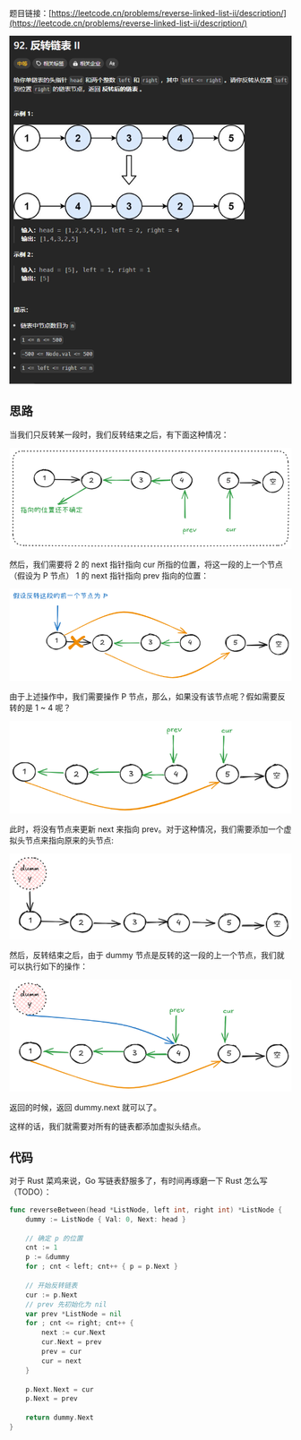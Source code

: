 题目链接：[https://leetcode.cn/problems/reverse-linked-list-ii/description/](https://leetcode.cn/problems/reverse-linked-list-ii/description/)

![](../../../../../images/2024/1732605359210-96026009-5e6e-43cd-922e-7fe5ebaf8eac.png)

## 思路
当我们只反转某一段时，我们反转结束之后，有下面这种情况：

![](../../../../../images/2024/1732605957524-cd091bbb-6c1a-4eaf-bd6c-e705980cae29.png)

然后，我们需要将 2 的 next 指针指向 cur 所指的位置，将这一段的上一个节点（假设为 P 节点） 1 的 next 指针指向 prev 指向的位置：

![](../../../../../images/2024/1732607101976-02b1d4b9-e49b-4876-b10b-1635fa6e4fe7.png)

由于上述操作中，我们需要操作 P 节点，那么，如果没有该节点呢？假如需要反转的是 1 ~ 4 呢？

![](../../../../../images/2024/1732606289379-e95622fe-f0d5-4660-a028-db36d597de1a.png)

此时，将没有节点来更新 next 来指向 prev。对于这种情况，我们需要添加一个虚拟头节点来指向原来的头节点:

![](../../../../../images/2024/1732606450827-340f0961-0cd7-44b7-b15e-ca27979f5108.png)

然后，反转结束之后，由于 dummy 节点是反转的这一段的上一个节点，我们就可以执行如下的操作：

![](../../../../../images/2024/1732606542362-477ce197-7940-4df2-9b31-0da1ce3ddad8.png)

返回的时候，返回 dummy.next 就可以了。

这样的话，我们就需要对所有的链表都添加虚拟头结点。

## 代码
对于 Rust 菜鸡来说，Go 写链表舒服多了，有时间再琢磨一下 Rust 怎么写（TODO）：

```go
func reverseBetween(head *ListNode, left int, right int) *ListNode {
    dummy := ListNode { Val: 0, Next: head }

    // 确定 p 的位置
    cnt := 1
    p := &dummy
    for ; cnt < left; cnt++ { p = p.Next }

    // 开始反转链表
    cur := p.Next
    // prev 先初始化为 nil
    var prev *ListNode = nil
    for ; cnt <= right; cnt++ {
        next := cur.Next
        cur.Next = prev
        prev = cur
        cur = next
    }

    p.Next.Next = cur
    p.Next = prev

    return dummy.Next
}
```




